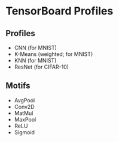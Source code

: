 # TensorBoard Profiles

## Profiles
- CNN (for MNIST)
- K-Means (weighted; for MNIST)
- KNN (for MNIST)
- ResNet (for CIFAR-10)

## Motifs
- AvgPool
- Conv2D
- MatMul
- MaxPool
- ReLU
- Sigmoid
